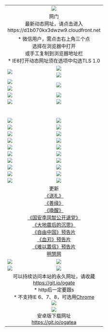 ﻿<table>
  <tr></tr>
  <tr><td colspan=2 align=center><img src="https://cloud.githubusercontent.com/assets/11880933/13434984/f430fae2-e012-11e5-814f-c2df1e82b247.jpg" /></td></tr>
  <tr><td colspan=2 align=center>网门<br>最新动态网址，请点击进入
<br>https://d1b070kx3dwzw9.cloudfront.net
    </td>
  </tr>
  <tr>
    <td colspan=2 align=center>* 微信用户，需点击右上角三个点<br>选择在浏览器中打开<br>或手工复制到浏览器地址栏
    <br>* IE6打开动态网址须在选项中勾选TLS 1.0</td>
  </tr>
  <tr>
    <td rowspan=2><a href="https://d1b070kx3dwzw9.cloudfront.net/ogUP.aspx?name=11DKC.mp4&list=11DKC" target="_blank"><img src="https://d1b070kx3dwzw9.cloudfront.net/Up/11DKC1.jpg" /></a></td> 
    <td><div><a href="https://d1b070kx3dwzw9.cloudfront.net/ogUP.aspx?name=LRWS.mp4&list=LRWS" target="_blank"><img src="https://d1b070kx3dwzw9.cloudfront.net/Up/LRWS.jpg" /></a></td>
   </tr>
  <tr>
    <td><a href="https://d1b070kx3dwzw9.cloudfront.net/ogNiceVedio.aspx" target="_blank"><img src="https://d1b070kx3dwzw9.cloudfront.net/Up/11TGKDY.jpg" /></a></td>
  </tr>
  <tr>
    <td><a href="https://d1b070kx3dwzw9.cloudfront.net/ogUP.aspx?name=JQR.mp4&count=2" target="_blank"><img src="https://d1b070kx3dwzw9.cloudfront.net/Up/JQR.jpg" /></a></td>   
    <td rowspan=2><a href="https://d1b070kx3dwzw9.cloudfront.net/ogUP.aspx?name=JP.mp4&count=9" target="_blank"><img src="https://d1b070kx3dwzw9.cloudfront.net/Up/JP.jpg" /></td>
  </tr>
  <tr>
    <td><a href="https://d1b070kx3dwzw9.cloudfront.net/ogUP.aspx?name=WH.mp4" target="_blank"><img src="https://d1b070kx3dwzw9.cloudfront.net/Up/WH.jpg" /></a></td>
  </tr>
  <tr>
    <td><a href="https://d1b070kx3dwzw9.cloudfront.net/ogUP.aspx?name=SSZJ.mp4&list=SSZJ" target="_blank"><img src="https://d1b070kx3dwzw9.cloudfront.net/Up/SSZJ.jpg" /></a></td>
    <td><a href="https://d1b070kx3dwzw9.cloudfront.net/ogUP.aspx?name=1XQK.mp4&count=13" target="_blank"><img src="https://d1b070kx3dwzw9.cloudfront.net/Up/1XQK.jpg" /></a</td>
  </tr>
  <tr>
    <td><a href="https://d1b070kx3dwzw9.cloudfront.net/ogUP.aspx?name=ZY.mp4&count=2015|16" target="_blank"><img src="https://d1b070kx3dwzw9.cloudfront.net/Up/ZY.jpg" /></a</td>
    <td><a href="https://d1b070kx3dwzw9.cloudfront.net/ogUP.aspx?name=XTFY.mp4&count=B|2,A|24" target="_blank"><img src="https://d1b070kx3dwzw9.cloudfront.net/Up/XTFY.jpg" /></a></td>
  </tr>
  <tr height="40">
  </tr>
  <tr>
    <td><a href="https://d1b070kx3dwzw9.cloudfront.net/ogUP.aspx?name=4SQQ.mp4&list=4SQQ" target="_blank"><img src="https://d1b070kx3dwzw9.cloudfront.net/Up/4SQQ0.jpg"/></a></td>
    <td><a href="https://d1b070kx3dwzw9.cloudfront.net/ogUP.aspx?name=4SHQ.mp4&list=4SHQ" target="_blank"><img src="https://d1b070kx3dwzw9.cloudfront.net/Up/4SHQ0.jpg"/></a></td>
  </tr>
  <tr>
    <td><a href="https://d1b070kx3dwzw9.cloudfront.net/ogUP.aspx?name=4SZG.mp4&list=4SZG" target="_blank"><img src="https://d1b070kx3dwzw9.cloudfront.net/Up/4SZG0.jpg"/></a></td>
    <td><a href="https://d1b070kx3dwzw9.cloudfront.net/ogUP.aspx?name=4SDJ.mp4&list=4SDJ" target="_blank"><img src="https://d1b070kx3dwzw9.cloudfront.net/Up/4SDJ0.jpg"/></a></td>
  </tr>
  <tr>
    <td><a href="https://d1b070kx3dwzw9.cloudfront.net/ogUP.aspx?name=4SGX.mp4&list=4SGX" target="_blank"><img src="https://d1b070kx3dwzw9.cloudfront.net/Up/4SGX0.jpg"/></a></td>
    <td><a href="https://d1b070kx3dwzw9.cloudfront.net/ogUP.aspx?name=4SHD.mp4&list=4SHD" target="_blank"><img src="https://d1b070kx3dwzw9.cloudfront.net/Up/4SHD0.jpg"/></a></td>
  </tr>
  <tr>
    <td><a href="https://d1b070kx3dwzw9.cloudfront.net/ogUP.aspx?name=4CTX.mp4&list=4CTX" target="_blank"><img src="https://d1b070kx3dwzw9.cloudfront.net/Up/4CTX0.jpg"/></a></td>
    <td><a href="https://d1b070kx3dwzw9.cloudfront.net/ogUP.aspx?name=4CWZ.mp4&list=4CWZ" target="_blank"><img src="https://d1b070kx3dwzw9.cloudfront.net/Up/4CWZ0.jpg"/></a></td>
  </tr>
  <tr>
    <td><a href="https://d1b070kx3dwzw9.cloudfront.net/onUP.aspx?name=https://d1lqqjldbsh7xo.cloudfront.net/" target="_blank"><img src="https://d1b070kx3dwzw9.cloudfront.net/Up/0DTW.jpg"/></a></td>
    <td><a href="https://d1b070kx3dwzw9.cloudfront.net/onUP.aspx?name=https://d240ns8up8earz.cloudfront.net/acenter/" target="_blank"><img src="https://d1b070kx3dwzw9.cloudfront.net/Up/0TDW.jpg" /></a></td>
  </tr>
  <tr>
    <td><a href="https://d1b070kx3dwzw9.cloudfront.net/onUP.aspx?name=https://d4508d6vomz2p.cloudfront.net/gb/nsc413.htm" target="_blank"><img src="https://d1b070kx3dwzw9.cloudfront.net/Up/0DJY.jpg" /></a></td>
    <td><a href="https://d1b070kx3dwzw9.cloudfront.net/onUP.aspx?name=https://dilo7bqpjb57y.cloudfront.net/xtr/gb/prog204.html" target="_blank"><img src="https://d1b070kx3dwzw9.cloudfront.net/Up/0XTR.jpg" /></a></td>
  </tr>
  <tr>
    <td><a href="https://d1b070kx3dwzw9.cloudfront.net/onUP.aspx?name=https://d3aj00iefsmfgc.cloudfront.net/" target="_blank"><img src="https://d1b070kx3dwzw9.cloudfront.net/Up/0MHW.jpg" /></a></td>
    <td><a href="https://d1b070kx3dwzw9.cloudfront.net/onUP.aspx?name=https://d20wz7qt14x5d2.cloudfront.net/" target="_blank"><img src="https://d1b070kx3dwzw9.cloudfront.net/Up/0ZJW.jpg" /></a></td>
  </tr>
  <tr>
    <td><a href="https://d1b070kx3dwzw9.cloudfront.net/ogUP.aspx?name=0FG.zip" target="_blank"><img src="https://d1b070kx3dwzw9.cloudfront.net/Up/0FG.jpg" /></a></td>
    <td><a href="https://d1b070kx3dwzw9.cloudfront.net/ogUP.aspx?name=0FGA.apk" target="_blank"><img src="https://d1b070kx3dwzw9.cloudfront.net/Up/0FGA.jpg" /></a></td>
  </tr>
  <tr>
    <td><a href="https://d1b070kx3dwzw9.cloudfront.net/ogUP.aspx?name=0U.zip" target="_blank"><img src="https://d1b070kx3dwzw9.cloudfront.net/Up/0U.jpg" /></a></td>
    <td><a href="https://d1b070kx3dwzw9.cloudfront.net/ogUP.aspx?name=0UA.apk" target="_blank"><img src="https://d1b070kx3dwzw9.cloudfront.net/Up/0UA.jpg" /></a></td>
  </tr>
  <tr>
    <td><a href="https://d1b070kx3dwzw9.cloudfront.net/ogUP.aspx?name=0iPPOTV.zip" target="_blank"><img src="https://d1b070kx3dwzw9.cloudfront.net/Up/0iPPOTV.jpg" /></a></td>
    <td><a href="https://d1b070kx3dwzw9.cloudfront.net/ogUP.aspx?name=0iNTD.apk" target="_blank"><img src="https://d1b070kx3dwzw9.cloudfront.net/Up/0iNTD.jpg" /></a></td>
  </tr>
  <tr>
    <td colspan=2 align=center>更新<br>
      <a href="https://d1b070kx3dwzw9.cloudfront.net/ogUP.aspx?name=4ESL.mp4" target="_blank">《送礼》</a><br>
      <a href="https://d1b070kx3dwzw9.cloudfront.net/ogUP.aspx?name=4ESY.mp4" target="_blank">《善缘》</a><br>
      <a href="https://d1b070kx3dwzw9.cloudfront.net/ogUP.aspx?name=4EHX.mp4" target="_blank">《唤醒》</a><br>
      <a href="https://d1b070kx3dwzw9.cloudfront.net/ogUP.aspx?name=4LFZ.mp4" target="_blank">《国安李凤智公开退党》</a><br>
      <a href="https://d1b070kx3dwzw9.cloudfront.net/ogUP.aspx?name=4DDZHDCS.mp4" target="_blank">《大地震后的沉思》</a><br>
      <a href="https://d1b070kx3dwzw9.cloudfront.net/ogUP.aspx?name=11ZYZG0.mp4" target="_blank">《自由中国》预告片</a><br>
      <a href="https://d1b070kx3dwzw9.cloudfront.net/ogUP.aspx?name=11XR.mp4" target="_blank">《血刃》预告片</a><br>
      <a href="https://d1b070kx3dwzw9.cloudfront.net/ogUP.aspx?name=11NYZX.mp4&count=2" target="_blank">《难以置信》预告片</a><br>
      <a href="https://d1b070kx3dwzw9.cloudfront.net/onUP.aspx?name=https://www.minghui.org/" target="_blank">明慧网</a></td>
    </td>
  </tr>
  <tr>
    <td><a href="https://d1b070kx3dwzw9.cloudfront.net/ogNice.aspx" target="_blank"><img src="https://d1b070kx3dwzw9.cloudfront.net/Up/0WCYY.jpg" /></a></td>
    <td><a href="https://d1b070kx3dwzw9.cloudfront.net/onCO.aspx?ob=600事物&op=增删改&args=WH1~%23类型6新闻%7c%23类型6评论&mode=" target="_blank"><img src="https://d1b070kx3dwzw9.cloudfront.net/Up/0WZTT.jpg" /></a></td> 
  </tr>
  <tr>
    <td><a href="https://d1b070kx3dwzw9.cloudfront.net/ogDY.aspx" target="_blank"><img src="https://d1b070kx3dwzw9.cloudfront.net/Up/0FK.jpg" /></a></td>
    <td><a href="https://d1b070kx3dwzw9.cloudfront.net/ogST.aspx" target="_blank"><img src="https://d1b070kx3dwzw9.cloudfront.net/Up/0ST.jpg" /></a></td> 
  </tr>
  <tr>
    <td colspan=2 align=center>可以持续访问本站的永久网址，请收藏<br/><a href="https://git.io/ogate" target="_blank">https://git.io/ogate</a><br/>* http后一定要跟s<br/>* 不支持IE 6、7、8，可选用<a href="https://d1b070kx3dwzw9.cloudfront.net/ogUP.aspx?name=0ChromePortable.zip">Chrome</a><br/><a href="https://d1b070kx3dwzw9.cloudfront.net/Up/0WMGDL2.png" target="_blank"><img src="https://d1b070kx3dwzw9.cloudfront.net/Up/0WMGD2.png"/></a></td>
  </tr>
  <tr>
    <td colspan=2 align=center><a href="https://d1b070kx3dwzw9.cloudfront.net/ogUP.aspx?name=0oGate.apk" target="_blank"><img src="https://cloud.githubusercontent.com/assets/11880933/13720399/75e143ee-e842-11e5-9f0a-1421f423c80f.jpg" /></a><br>安卓版下载网址<br><a href="https://git.io/ogatea">https://git.io/ogatea</a></td>
  </tr>
  <!--tr>
    <td colspan=2 align=center>可能失效的动态网址
    </td>
  </tr-->
</table>
